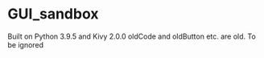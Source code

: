 # GUI_sandbox

Built on Python 3.9.5 and Kivy 2.0.0
oldCode and oldButton etc. are old. To be ignored
